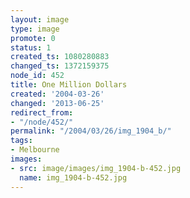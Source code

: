 ```yaml
---
layout: image
type: image
promote: 0
status: 1
created_ts: 1080280883
changed_ts: 1372159375
node_id: 452
title: One Million Dollars
created: '2004-03-26'
changed: '2013-06-25'
redirect_from:
- "/node/452/"
permalink: "/2004/03/26/img_1904_b/"
tags:
- Melbourne
images:
- src: image/images/img_1904-b-452.jpg
  name: img_1904-b-452.jpg
---
```


